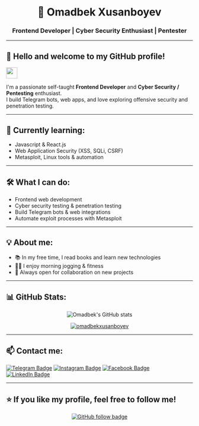 <h1 align="center">🚀 Omadbek Xusanboyev</h1>
<h3 align="center">Frontend Developer | Cyber Security Enthusiast | Pentester</h3>

---

## 👋 Hello and welcome to my GitHub profile!
<img src="https://raw.githubusercontent.com/aemmadi/aemmadi/master/wave.gif" width="30px" />

I'm a passionate self-taught **Frontend Developer** and **Cyber Security / Pentesting** enthusiast.  
I build Telegram bots, web apps, and love exploring offensive security and penetration testing.

---

## 🌱 **Currently learning:**
- Javascript & React.js
- Web Application Security (XSS, SQLi, CSRF)
- Metasploit, Linux tools & automation

---

## 🛠 **What I can do:**
- Frontend web development
- Cyber security testing & penetration testing
- Build Telegram bots & web integrations
- Automate exploit processes with Metasploit

---

## 💡 **About me:**
- 📚 In my free time, I read books and learn new technologies
- 🏃‍♂️ I enjoy morning jogging & fitness
- 🤝 Always open for collaboration on new projects

---

## 📊 **GitHub Stats:**
<p align="center">
  <img src="https://github-readme-stats.vercel.app/api?username=omadbekxusanboyev&show_icons=true&theme=radical" alt="Omadbek's GitHub stats" />
</p>

<p align="center">
  <a href="https://github.com/ryo-ma/github-profile-trophy">
    <img src="https://github-profile-trophy.vercel.app/?username=omadbekxusanboyev&theme=onestar&row=1&margin-w=15&margin-h=15&no-bg=true" alt="omadbekxusanboyev" />
  </a>
</p>

---

## 📫 **Contact me:**
[![Telegram Badge](https://img.shields.io/badge/@XusanboyevOmadbek-2CA5E0?style=flat-square&logo=telegram&logoColor=white)](https://t.me/XusanboyevOmadbek)
[![Instagram Badge](https://img.shields.io/badge/@omad_coder_07-E4405F?style=flat-square&logo=instagram&logoColor=white)](https://www.instagram.com/omad_coder_07)
[![Facebook Badge](https://img.shields.io/badge/@XusanboyevOmadbek-1877F2?style=flat-square&logo=facebook&logoColor=white)](https://www.facebook.com/profile.php?id=100095231617106)
[![LinkedIn Badge](https://img.shields.io/badge/OmadbekXusanboyev-0077B5?style=flat-square&logo=linkedin&logoColor=white)](https://www.linkedin.com/in/xusanboyev-omadbek)

---

## ⭐ **If you like my profile, feel free to follow me!**
<p align="center">
  <a href="https://github.com/OmadbekXusanboyev" target="_blank">
    <img src="https://img.shields.io/github/followers/OmadbekXusanboyev?label=Follow&style=social" alt="GitHub follow badge">
  </a>
</p>
